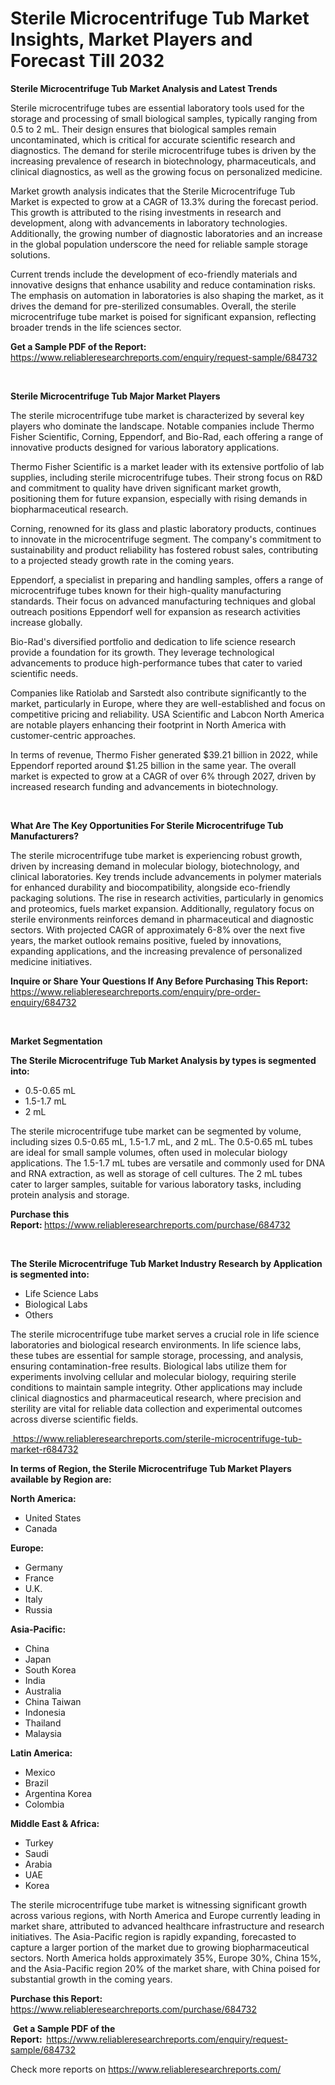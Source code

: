 <p><h1>Sterile Microcentrifuge Tub Market Insights, Market Players and Forecast Till 2032</h1></p><p><strong>Sterile Microcentrifuge Tub Market Analysis and Latest Trends</strong></p>
<p><p>Sterile microcentrifuge tubes are essential laboratory tools used for the storage and processing of small biological samples, typically ranging from 0.5 to 2 mL. Their design ensures that biological samples remain uncontaminated, which is critical for accurate scientific research and diagnostics. The demand for sterile microcentrifuge tubes is driven by the increasing prevalence of research in biotechnology, pharmaceuticals, and clinical diagnostics, as well as the growing focus on personalized medicine.</p><p>Market growth analysis indicates that the Sterile Microcentrifuge Tub Market is expected to grow at a CAGR of 13.3% during the forecast period. This growth is attributed to the rising investments in research and development, along with advancements in laboratory technologies. Additionally, the growing number of diagnostic laboratories and an increase in the global population underscore the need for reliable sample storage solutions.</p><p>Current trends include the development of eco-friendly materials and innovative designs that enhance usability and reduce contamination risks. The emphasis on automation in laboratories is also shaping the market, as it drives the demand for pre-sterilized consumables. Overall, the sterile microcentrifuge tube market is poised for significant expansion, reflecting broader trends in the life sciences sector.</p></p>
<p><strong>Get a Sample PDF of the Report:&nbsp;</strong> <a href="https://www.reliableresearchreports.com/enquiry/request-sample/684732?utm_campaign=3383&utm_medium=2&utm_source=Github&utm_content=ia&utm_term=29032025&utm_id=sterile-microcentrifuge-tub">https://www.reliableresearchreports.com/enquiry/request-sample/684732</a></p>
<p>&nbsp;</p>
<p><strong>Sterile Microcentrifuge Tub Major Market Players</strong></p>
<p><p>The sterile microcentrifuge tube market is characterized by several key players who dominate the landscape. Notable companies include Thermo Fisher Scientific, Corning, Eppendorf, and Bio-Rad, each offering a range of innovative products designed for various laboratory applications.</p><p>Thermo Fisher Scientific is a market leader with its extensive portfolio of lab supplies, including sterile microcentrifuge tubes. Their strong focus on R&D and commitment to quality have driven significant market growth, positioning them for future expansion, especially with rising demands in biopharmaceutical research.</p><p>Corning, renowned for its glass and plastic laboratory products, continues to innovate in the microcentrifuge segment. The company's commitment to sustainability and product reliability has fostered robust sales, contributing to a projected steady growth rate in the coming years.</p><p>Eppendorf, a specialist in preparing and handling samples, offers a range of microcentrifuge tubes known for their high-quality manufacturing standards. Their focus on advanced manufacturing techniques and global outreach positions Eppendorf well for expansion as research activities increase globally.</p><p>Bio-Rad's diversified portfolio and dedication to life science research provide a foundation for its growth. They leverage technological advancements to produce high-performance tubes that cater to varied scientific needs.</p><p>Companies like Ratiolab and Sarstedt also contribute significantly to the market, particularly in Europe, where they are well-established and focus on competitive pricing and reliability. USA Scientific and Labcon North America are notable players enhancing their footprint in North America with customer-centric approaches.</p><p>In terms of revenue, Thermo Fisher generated $39.21 billion in 2022, while Eppendorf reported around $1.25 billion in the same year. The overall market is expected to grow at a CAGR of over 6% through 2027, driven by increased research funding and advancements in biotechnology.</p></p>
<p>&nbsp;</p>
<p><strong>What Are The Key Opportunities For Sterile Microcentrifuge Tub Manufacturers?</strong></p>
<p><p>The sterile microcentrifuge tube market is experiencing robust growth, driven by increasing demand in molecular biology, biotechnology, and clinical laboratories. Key trends include advancements in polymer materials for enhanced durability and biocompatibility, alongside eco-friendly packaging solutions. The rise in research activities, particularly in genomics and proteomics, fuels market expansion. Additionally, regulatory focus on sterile environments reinforces demand in pharmaceutical and diagnostic sectors. With projected CAGR of approximately 6-8% over the next five years, the market outlook remains positive, fueled by innovations, expanding applications, and the increasing prevalence of personalized medicine initiatives.</p></p>
<p><strong>Inquire or Share Your Questions If Any Before Purchasing This Report:</strong> <a href="https://www.reliableresearchreports.com/enquiry/pre-order-enquiry/684732?utm_campaign=3383&utm_medium=2&utm_source=Github&utm_content=ia&utm_term=29032025&utm_id=sterile-microcentrifuge-tub">https://www.reliableresearchreports.com/enquiry/pre-order-enquiry/684732</a></p>
<p>&nbsp;</p>
<p><strong>Market Segmentation</strong></p>
<p><strong>The Sterile Microcentrifuge Tub Market Analysis by types is segmented into:</strong></p>
<p><ul><li>0.5-0.65 mL</li><li>1.5-1.7 mL</li><li>2 mL</li></ul></p>
<p><p>The sterile microcentrifuge tube market can be segmented by volume, including sizes 0.5-0.65 mL, 1.5-1.7 mL, and 2 mL. The 0.5-0.65 mL tubes are ideal for small sample volumes, often used in molecular biology applications. The 1.5-1.7 mL tubes are versatile and commonly used for DNA and RNA extraction, as well as storage of cell cultures. The 2 mL tubes cater to larger samples, suitable for various laboratory tasks, including protein analysis and storage.</p></p>
<p><strong>Purchase this Report:&nbsp;</strong><a href="https://www.reliableresearchreports.com/purchase/684732?utm_campaign=3383&utm_medium=2&utm_source=Github&utm_content=ia&utm_term=29032025&utm_id=sterile-microcentrifuge-tub">https://www.reliableresearchreports.com/purchase/684732</a></p>
<p>&nbsp;</p>
<p><strong>The Sterile Microcentrifuge Tub Market Industry Research by Application is segmented into:</strong></p>
<p><ul><li>Life Science Labs</li><li>Biological Labs</li><li>Others</li></ul></p>
<p><p>The sterile microcentrifuge tube market serves a crucial role in life science laboratories and biological research environments. In life science labs, these tubes are essential for sample storage, processing, and analysis, ensuring contamination-free results. Biological labs utilize them for experiments involving cellular and molecular biology, requiring sterile conditions to maintain sample integrity. Other applications may include clinical diagnostics and pharmaceutical research, where precision and sterility are vital for reliable data collection and experimental outcomes across diverse scientific fields.</p></p>
<p><a href="https://www.reliableresearchreports.com/sterile-microcentrifuge-tub-market-r684732?utm_campaign=3383&utm_medium=2&utm_source=Github&utm_content=ia&utm_term=29032025&utm_id=sterile-microcentrifuge-tub">&nbsp;https://www.reliableresearchreports.com/sterile-microcentrifuge-tub-market-r684732</a></p>
<p><strong>In terms of Region, the Sterile Microcentrifuge Tub Market Players available by Region are:</strong></p>
<p>
    <p> <strong> North America: </strong>
        <ul>
            <li>United States</li>
            <li>Canada</li>
        </ul>
        </p> 
    <p> <strong> Europe: </strong>
        <ul>
            <li>Germany</li>
            <li>France</li>
            <li>U.K.</li>
            <li>Italy</li>
            <li>Russia</li>
        </ul>
        </p> 
    <p> <strong> Asia-Pacific: </strong>
        <ul>
            <li>China</li>
            <li>Japan</li>
            <li>South Korea</li>
            <li>India</li>
            <li>Australia</li>
            <li>China Taiwan</li>
            <li>Indonesia</li>
            <li>Thailand</li>
            <li>Malaysia</li>
        </ul>
        </p> 
    <p> <strong> Latin America: </strong>
        <ul>
            <li>Mexico</li>
            <li>Brazil</li>
            <li>Argentina Korea</li>
            <li>Colombia</li>
        </ul>
        </p> 
    <p> <strong> Middle East & Africa: </strong>
        <ul>
            <li>Turkey</li>
            <li>Saudi</li>
            <li>Arabia</li>
            <li>UAE</li>
            <li>Korea</li>
        </ul>
    </p>
    </p>
<p><p>The sterile microcentrifuge tube market is witnessing significant growth across various regions, with North America and Europe currently leading in market share, attributed to advanced healthcare infrastructure and research initiatives. The Asia-Pacific region is rapidly expanding, forecasted to capture a larger portion of the market due to growing biopharmaceutical sectors. North America holds approximately 35%, Europe 30%, China 15%, and the Asia-Pacific region 20% of the market share, with China poised for substantial growth in the coming years.</p></p>
<p><strong>Purchase this Report: </strong><a href="https://www.reliableresearchreports.com/purchase/684732?utm_campaign=3383&utm_medium=2&utm_source=Github&utm_content=ia&utm_term=29032025&utm_id=sterile-microcentrifuge-tub">https://www.reliableresearchreports.com/purchase/684732</a></p>
<p>&nbsp;<strong>Get a Sample PDF of the Report:&nbsp;&nbsp;</strong><a href="https://www.reliableresearchreports.com/enquiry/request-sample/684732?utm_campaign=3383&utm_medium=2&utm_source=Github&utm_content=ia&utm_term=29032025&utm_id=sterile-microcentrifuge-tub">https://www.reliableresearchreports.com/enquiry/request-sample/684732</a></p>
<p><strong></strong></p>
<p>Check more reports on <a href="https://www.reliableresearchreports.com/?utm_campaign=3383&utm_medium=2&utm_source=Github&utm_content=ia&utm_term=29032025&utm_id=sterile-microcentrifuge-tub">https://www.reliableresearchreports.com/</a></p>